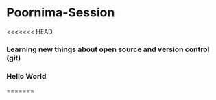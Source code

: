 # Poornima-Session

<<<<<<< HEAD
### Learning new things about open source and version control (git)

### Hello World
=======
